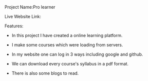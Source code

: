 Project Name:Pro learner


Live Website Link: 

Features: 

* In this project I have created a online learning platform.

* I make some courses which were loading from servers.

* In my website one can log in 3 ways including google and github.

* We can download every course's syllabus in a pdf format.

* There is also some blogs to read.



